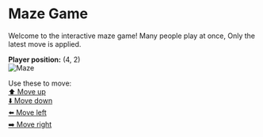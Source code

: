 # Maze Game  
Welcome to the interactive maze game! Many people play at once, Only the latest move is applied.

**Player position:** (4, 2)  
![Maze](https://github-maze-game.vercel.app/images/pos_4_2.png?t=1760620707424)

Use these to move:  
[⬆️ Move up](https://github-maze-game.vercel.app/move/4_2_w)  
[⬇️ Move down](https://github-maze-game.vercel.app/move/4_2_s)  
[⬅️ Move left](https://github-maze-game.vercel.app/move/4_2_a)  
[➡️ Move right](https://github-maze-game.vercel.app/move/4_2_d)
